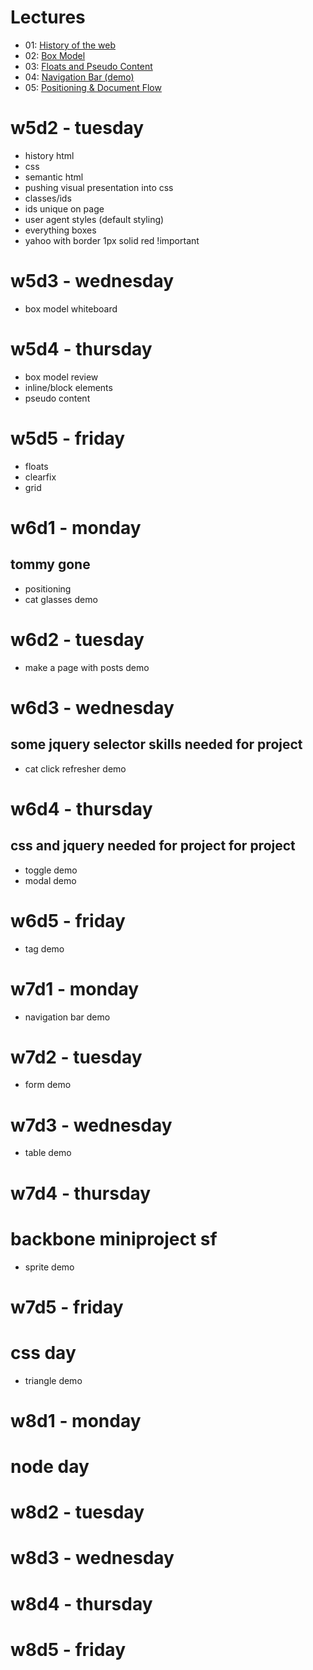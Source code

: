 # Lectures

- 01: [History of the web](./01-history.md)
- 02: [Box Model](./02-box_model/README.md)
- 03: [Floats and Pseudo Content](./03-floats_and_pseudo_content/README.md)
- 04: [Navigation Bar (demo)](./04-nav_bar/README.md)
- 05: [Positioning & Document Flow](./05-positioning/README.md)

# w5d2 - tuesday
- history html
- css
- semantic html
- pushing visual presentation into css
- classes/ids
- ids unique on page
- user agent styles (default styling)
- everything boxes
- yahoo with border 1px solid red !important


# w5d3 - wednesday
- box model whiteboard


# w5d4 - thursday
- box model review
- inline/block elements
- pseudo content


# w5d5 - friday
- floats
- clearfix
- grid


# w6d1 - monday
## tommy gone
- positioning
- cat glasses demo


# w6d2 - tuesday
- make a page with posts demo


# w6d3 - wednesday
## some jquery selector skills needed for project
- cat click refresher demo


# w6d4 - thursday
##  css and jquery needed for project for project
- toggle demo
- modal demo


# w6d5 - friday
- tag demo


# w7d1 - monday
- navigation bar demo


# w7d2 - tuesday
- form demo

# w7d3 - wednesday
- table demo

# w7d4 - thursday
# backbone miniproject sf
- sprite demo

# w7d5 - friday
# css day
- triangle demo

# w8d1 - monday
# node day

# w8d2 - tuesday

# w8d3 - wednesday

# w8d4 - thursday

# w8d5 - friday



